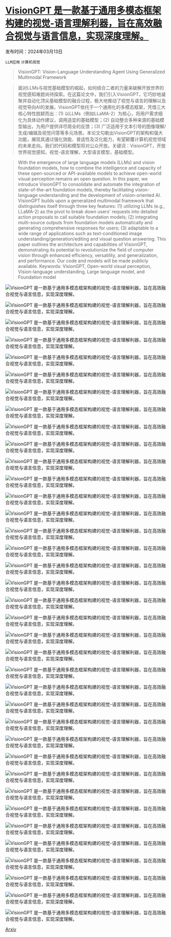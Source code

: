 # [VisionGPT 是一款基于通用多模态框架构建的视觉-语言理解利器，旨在高效融合视觉与语言信息，实现深度理解。](https://arxiv.org/abs/2403.09027)

发布时间：2024年03月13日

`LLM应用` `计算机视觉`

> VisionGPT: Vision-Language Understanding Agent Using Generalized Multimodal Framework

> 面对LLMs与视觉基础模型的崛起，如何结合二者的力量来破解开放世界的视觉感知难题尚待探索。在这篇论文中，我们引入VisionGPT，它巧妙地凝聚并自动化顶尖基础模型的融合过程，极大地推动了视觉与语言的理解以及视觉导向AI的发展。VisionGPT依托于一个通用化的多模态框架，凭借三大核心特性脱颖而出：(1) 以LLMs（例如LLaMA-2）为核心，将用户需求细化为具体动作建议，调用适宜的基础模型；(2) 自动整合多种来源的基础模型输出，为用户提供详尽周全的反馈；(3) 广泛适用于文本引导的图像理解/生成/编辑及视觉问答等多元场景。本论文勾勒出VisionGPT的架构和强大功能，展现其通过强化效能、普适性及泛化能力，有望颠覆计算机视觉领域的未来走向。我们的代码和模型将对公众开放。关键词：VisionGPT，开放世界视觉感知，视觉-语言理解，大型语言模型，基础模型。

> With the emergence of large language models (LLMs) and vision foundation models, how to combine the intelligence and capacity of these open-sourced or API-available models to achieve open-world visual perception remains an open question. In this paper, we introduce VisionGPT to consolidate and automate the integration of state-of-the-art foundation models, thereby facilitating vision-language understanding and the development of vision-oriented AI. VisionGPT builds upon a generalized multimodal framework that distinguishes itself through three key features: (1) utilizing LLMs (e.g., LLaMA-2) as the pivot to break down users' requests into detailed action proposals to call suitable foundation models; (2) integrating multi-source outputs from foundation models automatically and generating comprehensive responses for users; (3) adaptable to a wide range of applications such as text-conditioned image understanding/generation/editing and visual question answering. This paper outlines the architecture and capabilities of VisionGPT, demonstrating its potential to revolutionize the field of computer vision through enhanced efficiency, versatility, and generalization, and performance. Our code and models will be made publicly available. Keywords: VisionGPT, Open-world visual perception, Vision-language understanding, Large language model, and Foundation model

![VisionGPT 是一款基于通用多模态框架构建的视觉-语言理解利器，旨在高效融合视觉与语言信息，实现深度理解。](../../../paper_images/2403.09027/dinner_no_mask_no_seg.png)

![VisionGPT 是一款基于通用多模态框架构建的视觉-语言理解利器，旨在高效融合视觉与语言信息，实现深度理解。](../../../paper_images/2403.09027/dinner_seg.png)

![VisionGPT 是一款基于通用多模态框架构建的视觉-语言理解利器，旨在高效融合视觉与语言信息，实现深度理解。](../../../paper_images/2403.09027/dinner_mask_and_seg.png)

![VisionGPT 是一款基于通用多模态框架构建的视觉-语言理解利器，旨在高效融合视觉与语言信息，实现深度理解。](../../../paper_images/2403.09027/visiongpt_overview.png)

![VisionGPT 是一款基于通用多模态框架构建的视觉-语言理解利器，旨在高效融合视觉与语言信息，实现深度理解。](../../../paper_images/2403.09027/visiongpt_example.png)

![VisionGPT 是一款基于通用多模态框架构建的视觉-语言理解利器，旨在高效融合视觉与语言信息，实现深度理解。](../../../paper_images/2403.09027/guitar_src.png)

![VisionGPT 是一款基于通用多模态框架构建的视觉-语言理解利器，旨在高效融合视觉与语言信息，实现深度理解。](../../../paper_images/2403.09027/guitar_res.png)

![VisionGPT 是一款基于通用多模态框架构建的视觉-语言理解利器，旨在高效融合视觉与语言信息，实现深度理解。](../../../paper_images/2403.09027/yellow_src.png)

![VisionGPT 是一款基于通用多模态框架构建的视觉-语言理解利器，旨在高效融合视觉与语言信息，实现深度理解。](../../../paper_images/2403.09027/yellow_res.png)

![VisionGPT 是一款基于通用多模态框架构建的视觉-语言理解利器，旨在高效融合视觉与语言信息，实现深度理解。](../../../paper_images/2403.09027/animal_src.jpg)

![VisionGPT 是一款基于通用多模态框架构建的视觉-语言理解利器，旨在高效融合视觉与语言信息，实现深度理解。](../../../paper_images/2403.09027/animal_res.jpg)

![VisionGPT 是一款基于通用多模态框架构建的视觉-语言理解利器，旨在高效融合视觉与语言信息，实现深度理解。](../../../paper_images/2403.09027/tower_src.jpg)

![VisionGPT 是一款基于通用多模态框架构建的视觉-语言理解利器，旨在高效融合视觉与语言信息，实现深度理解。](../../../paper_images/2403.09027/tower_res.jpg)

![VisionGPT 是一款基于通用多模态框架构建的视觉-语言理解利器，旨在高效融合视觉与语言信息，实现深度理解。](../../../paper_images/2403.09027/frogs_src.jpg)

![VisionGPT 是一款基于通用多模态框架构建的视觉-语言理解利器，旨在高效融合视觉与语言信息，实现深度理解。](../../../paper_images/2403.09027/frogs_res.jpg)

![VisionGPT 是一款基于通用多模态框架构建的视觉-语言理解利器，旨在高效融合视觉与语言信息，实现深度理解。](../../../paper_images/2403.09027/sheep_src.jpg)

![VisionGPT 是一款基于通用多模态框架构建的视觉-语言理解利器，旨在高效融合视觉与语言信息，实现深度理解。](../../../paper_images/2403.09027/sheep_res.jpg)

![VisionGPT 是一款基于通用多模态框架构建的视觉-语言理解利器，旨在高效融合视觉与语言信息，实现深度理解。](../../../paper_images/2403.09027/anomaly_src.png)

![VisionGPT 是一款基于通用多模态框架构建的视觉-语言理解利器，旨在高效融合视觉与语言信息，实现深度理解。](../../../paper_images/2403.09027/anomaly_res.png)

![VisionGPT 是一款基于通用多模态框架构建的视觉-语言理解利器，旨在高效融合视觉与语言信息，实现深度理解。](../../../paper_images/2403.09027/ano_src.jpg)

![VisionGPT 是一款基于通用多模态框架构建的视觉-语言理解利器，旨在高效融合视觉与语言信息，实现深度理解。](../../../paper_images/2403.09027/ano_res.jpg)

![VisionGPT 是一款基于通用多模态框架构建的视觉-语言理解利器，旨在高效融合视觉与语言信息，实现深度理解。](../../../paper_images/2403.09027/G_capacitor_src.jpg)

![VisionGPT 是一款基于通用多模态框架构建的视觉-语言理解利器，旨在高效融合视觉与语言信息，实现深度理解。](../../../paper_images/2403.09027/G_capacitor_res.jpg)

![VisionGPT 是一款基于通用多模态框架构建的视觉-语言理解利器，旨在高效融合视觉与语言信息，实现深度理解。](../../../paper_images/2403.09027/G_QRCode_src.jpg)

![VisionGPT 是一款基于通用多模态框架构建的视觉-语言理解利器，旨在高效融合视觉与语言信息，实现深度理解。](../../../paper_images/2403.09027/G_QRCode_res.jpg)

![VisionGPT 是一款基于通用多模态框架构建的视觉-语言理解利器，旨在高效融合视觉与语言信息，实现深度理解。](../../../paper_images/2403.09027/G_car_src.jpg)

![VisionGPT 是一款基于通用多模态框架构建的视觉-语言理解利器，旨在高效融合视觉与语言信息，实现深度理解。](../../../paper_images/2403.09027/G_car_res.jpg)

![VisionGPT 是一款基于通用多模态框架构建的视觉-语言理解利器，旨在高效融合视觉与语言信息，实现深度理解。](../../../paper_images/2403.09027/G_icyhw_src.jpg)

![VisionGPT 是一款基于通用多模态框架构建的视觉-语言理解利器，旨在高效融合视觉与语言信息，实现深度理解。](../../../paper_images/2403.09027/G_icyhw_des.jpg)

![VisionGPT 是一款基于通用多模态框架构建的视觉-语言理解利器，旨在高效融合视觉与语言信息，实现深度理解。](../../../paper_images/2403.09027/G_mountain_src.jpg)

![VisionGPT 是一款基于通用多模态框架构建的视觉-语言理解利器，旨在高效融合视觉与语言信息，实现深度理解。](../../../paper_images/2403.09027/G_mountain_res.jpg)

![VisionGPT 是一款基于通用多模态框架构建的视觉-语言理解利器，旨在高效融合视觉与语言信息，实现深度理解。](../../../paper_images/2403.09027/G_BigMountain_src.jpg)

![VisionGPT 是一款基于通用多模态框架构建的视觉-语言理解利器，旨在高效融合视觉与语言信息，实现深度理解。](../../../paper_images/2403.09027/G_BigMountain_res.jpg)

![VisionGPT 是一款基于通用多模态框架构建的视觉-语言理解利器，旨在高效融合视觉与语言信息，实现深度理解。](../../../paper_images/2403.09027/G_icyroad_src.jpg)

![VisionGPT 是一款基于通用多模态框架构建的视觉-语言理解利器，旨在高效融合视觉与语言信息，实现深度理解。](../../../paper_images/2403.09027/G_icyroad_des.jpg)

![VisionGPT 是一款基于通用多模态框架构建的视觉-语言理解利器，旨在高效融合视觉与语言信息，实现深度理解。](../../../paper_images/2403.09027/G_sky_src.jpg)

![VisionGPT 是一款基于通用多模态框架构建的视觉-语言理解利器，旨在高效融合视觉与语言信息，实现深度理解。](../../../paper_images/2403.09027/G_sky_res.jpg)

[Arxiv](https://arxiv.org/abs/2403.09027)